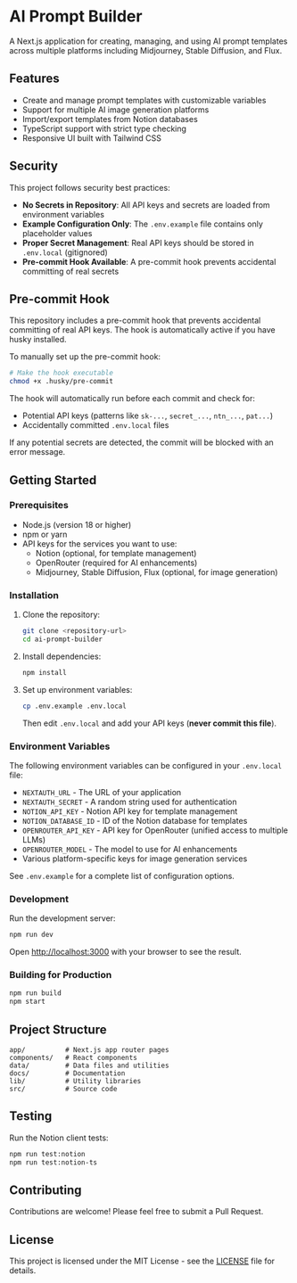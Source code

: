 # AI Prompt Builder

A Next.js application for creating, managing, and using AI prompt templates across multiple platforms including Midjourney, Stable Diffusion, and Flux.

## Features

- Create and manage prompt templates with customizable variables
- Support for multiple AI image generation platforms
- Import/export templates from Notion databases
- TypeScript support with strict type checking
- Responsive UI built with Tailwind CSS

## Security

This project follows security best practices:

- **No Secrets in Repository**: All API keys and secrets are loaded from environment variables
- **Example Configuration Only**: The `.env.example` file contains only placeholder values
- **Proper Secret Management**: Real API keys should be stored in `.env.local` (gitignored)
- **Pre-commit Hook Available**: A pre-commit hook prevents accidental committing of real secrets

## Pre-commit Hook

This repository includes a pre-commit hook that prevents accidental committing of real API keys. The hook is automatically active if you have husky installed.

To manually set up the pre-commit hook:

```bash
# Make the hook executable
chmod +x .husky/pre-commit
```

The hook will automatically run before each commit and check for:
- Potential API keys (patterns like `sk-...`, `secret_...`, `ntn_...`, `pat...`)
- Accidentally committed `.env.local` files

If any potential secrets are detected, the commit will be blocked with an error message.

## Getting Started

### Prerequisites

- Node.js (version 18 or higher)
- npm or yarn
- API keys for the services you want to use:
  - Notion (optional, for template management)
  - OpenRouter (required for AI enhancements)
  - Midjourney, Stable Diffusion, Flux (optional, for image generation)

### Installation

1. Clone the repository:
   ```bash
   git clone <repository-url>
   cd ai-prompt-builder
   ```

2. Install dependencies:
   ```bash
   npm install
   ```

3. Set up environment variables:
   ```bash
   cp .env.example .env.local
   ```
   Then edit `.env.local` and add your API keys (**never commit this file**).

### Environment Variables

The following environment variables can be configured in your `.env.local` file:

- `NEXTAUTH_URL` - The URL of your application
- `NEXTAUTH_SECRET` - A random string used for authentication
- `NOTION_API_KEY` - Notion API key for template management
- `NOTION_DATABASE_ID` - ID of the Notion database for templates
- `OPENROUTER_API_KEY` - API key for OpenRouter (unified access to multiple LLMs)
- `OPENROUTER_MODEL` - The model to use for AI enhancements
- Various platform-specific keys for image generation services

See `.env.example` for a complete list of configuration options.

### Development

Run the development server:
```bash
npm run dev
```

Open [http://localhost:3000](http://localhost:3000) with your browser to see the result.

### Building for Production

```bash
npm run build
npm start
```

## Project Structure

```
app/          # Next.js app router pages
components/   # React components
data/         # Data files and utilities
docs/         # Documentation
lib/          # Utility libraries
src/          # Source code
```

## Testing

Run the Notion client tests:
```bash
npm run test:notion
npm run test:notion-ts
```

## Contributing

Contributions are welcome! Please feel free to submit a Pull Request.

## License

This project is licensed under the MIT License - see the [LICENSE](LICENSE) file for details.